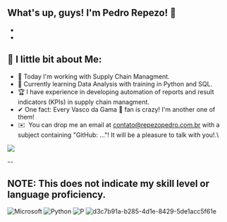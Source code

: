 <!--
Thank you if you like this profile README!
.
BUT, please DO NOT copy this and create your profile based on it.
.
You can use it as a reference, and copy a part of it, but DO NOT copy
all of this and create your profile based on it.
.
It is very common that you forget to change some information and leave
mine in your profile. This has happened too many times.

-->

## What's up, guys! I'm Pedro Repezo!  👋
-

-

## 💬 I little bit about Me:
- 🛒 Today I'm working with Supply Chain Managment. 
- 🧩 Currently learning Data Analysis with training in Python and SQL.
- 🏆 I have experience in developing automation of reports and result indicators (KPIs) in supply chain managment.
- ✔ One fact: Every Vasco da Gama 💢 fan is crazy! I'm another one of them!
- ✉️ &nbsp;You can drop me an email at contato@repezopedro.com.br with a subject containing "GitHub: ..."! It will be a pleasure to talk with you!.\

<div>
 <a href="https://www.linkedin.com/in/pedro-repezo/" target="_blank"><img loading="lazy" src="https://img.shields.io/badge/-LinkedIn-%230077B5?style=for-the-badge&logo=linkedin&logoColor=white" target="_blank"></a>
</div>     

--

NOTE: This does not indicate my skill level or language proficiency.
---
<img aligm="center" alt="Microsoft" src="https://img.shields.io/badge/Microsoft_Office-D83B01?style=for-the-badge&logo=microsoft-office&logoColor=white" /> <img aligm="center" alt="Python" src="https://img.shields.io/badge/Python-14354C?style=for-the-badge&logo=python&logoColor=white" /> <img aligm="center" alt="P" src="https://img.shields.io/badge/Colab-F9AB00?style=for-the-badge&logo=googlecolab&color=525252" /> ![d3c7b91a-b285-4d1e-8429-5de1acc5f61e](https://github.com/user-attachments/assets/9809a4b2-4b87-4414-b657-e87ad175ea71)

